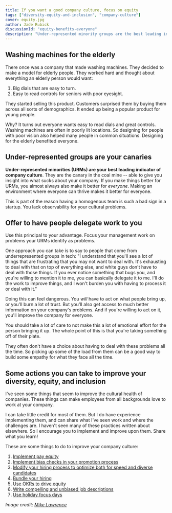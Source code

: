 ```yaml
---
title: If you want a good company culture, focus on equity
tags: ["diversity-equity-and-inclusion", "company-culture"]
cover: equity.jpg
author: Jade Rubick
discussionId: "equity-benefits-everyone"
description: "Under-represented minority groups are the best leading indicator of company culture. Describes why this is the case, and links to posts on how to improve."
---
```


<re-img src="equity.jpg"></re-img>

## Washing machines for the elderly

There once was a company that made washing machines. They decided to make a model for elderly people. They worked hard and thought about everything an elderly person would want:

1. Big dials that are easy to turn.
2. Easy to read controls for seniors with poor eyesight. 

They started selling this product. Customers surprised them by buying them across all sorts of demographics. It ended up being a popular product for young people.

<re-img src="washing-machine.png" width="50%"></re-img>

Why? It turns out everyone wants easy to read dials and great controls. Washing machines are often in poorly lit locations. So designing for people with poor vision also helped many people in common situations. Designing for the elderly benefited everyone.

## Under-represented groups are your canaries

**Under-represented minorities (URMs) are your best leading indicator of company culture**. They are the canary in the coal mine -- able to give you insight into what sucks about your company. If you make things better for URMs, you almost always also make it better for _everyone_. Making an environment where everyone can thrive makes it better for everyone. 

This is part of the reason having a homogenous team is such a bad sign in a startup. You lack observability for your cultural problems. 

## Offer to have people delegate work to you

Use this principal to your advantage. Focus your management work on problems your URMs identify as problems. 

One approach you can take is to say to people that come from underrepresented groups in tech: "I understand that you'll see a lot of things that are frustrating that you may not want to deal with. It's exhausting to deal with that on top of everything else, and white guys don't have to deal with those things. If you ever notice something that bugs you, and you're willing to mention it to me, you can basically delegate it to me. I'll do the work to improve things, and I won't burden you with having to process it or deal with it."

Doing this can feel dangerous. You _will_ have to act on what people bring up, or you'll burn a lot of trust. But you'll also get access to much better information on your company's problems. And if you're willing to act on it, you'll improve the company for everyone.

You should take a lot of care to not make this a lot of emotional effort for the person bringing it up. The whole point of this is that you're taking something off of their plate. 

They often don't have a choice about having to deal with these problems all the time. So picking up some of the load from them can be a good way to build some empathy for what they face all the time.

## Some actions you can take to improve your diversity, equity, and inclusion

I've seen some things that seem to improve the cultural health of companies. These things can make employees from all backgrounds love to work at your company. 

I can take little credit for most of them. But I do have experience implementing them, and can share what I’ve seen work and where the challenges are. I haven't seen many of these practices written about elsewhere. So I encourage you to implement and improve upon them. Share what you learn! 

These are some things to do to improve your company culture:

1. [Implement pay equity](/implementing-pay-equity/)
2. [Implement bias checks in your promotion process](/implementing-promotion-bias-checks/)
3. [Modify your hiring process to optimize both for speed and diverse candidates](/how-to-speed-up-hiring/)
4. [Bundle your hiring](/bundled-hiring/)
5. [Use OKRs to drive equity](/use-okrs-to-drive-equity/)
6. [Write compelling and unbiased job descriptions](/write-compelling-and-unbiased-job-descriptions/)
7. [Use holiday focus days](/use-holiday-focus-days-to-increase-company-focus-and-honor-your-teams-diversity/)

_Image credit: [Mike Lawrence](https://www.flickr.com/photos/157270154@N05/38470246986/in/photolist-21Bu59s-5JXmXU-4yteqL-M64hnU-aTwT5p-qWVeJB-4ENFAf-2c42pT-89arbM-2gvDE1D-X6faQ9-2iJy6EC-KjHNZ2-9ypUSk-9uWhEu-GFxx12-8Zyfi9-9iax5p-2gKmdqa-abkiF-n5upB-2hgrHfK-2gHrAMC-3hJEN-6vBa7e-f74aNT-7x7sgx-8NEDtn-2cNHhqF-2f4Wa2r-2hgufW7-2g9g2F6-48Uq82-5FKUZg-bnFPLK-5mSD7V-7LzzgB-QEWVU-K6cjEh-25RrorP-aUmjR-6vrQh6-cekdhG-77E1md-jPNYy-jPNXH-2jAPwFz-cpYwHb-2gHqQir-cAr9cm)_